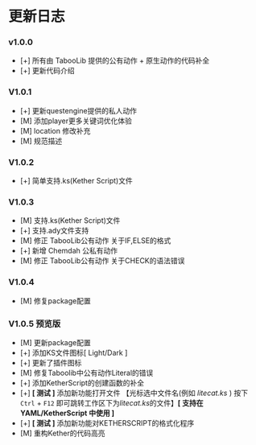 # 更新日志
### v1.0.0 
- [+] 所有由 TabooLib 提供的公有动作 + 原生动作的代码补全
- [+] 更新代码介绍
### V1.0.1
- [+] 更新questengine提供的私人动作
- [M] 添加player更多关键词优化体验
- [M] location 修改补充
- [M] 规范描述
### V1.0.2
- [+] 简单支持.ks(Kether Script)文件
### V1.0.3

- [M] 支持.ks(Kether Script)文件
- [+] 支持.ady文件支持
- [M] 修正 TabooLib公有动作 关于IF,ELSE的格式
- [+] 新增 Chemdah 公私有动作
- [M] 修正 TabooLib公有动作 关于CHECK的语法错误

### V1.0.4

- [M] 修复package配置

### V1.0.5 预览版

- [M] 更新package配置
- [+] 添加KS文件图标[ Light/Dark ]
- [+] 更新了插件图标
- [M] 修复Taboolib中公有动作Literal的错误
- [+] 添加KetherScript的创建函数的补全
- [+] **[ 测试 ]** 添加新功能打开文件 【光标选中文件名(例如 *litecat.ks* ) 按下 `Ctrl` + `F12` 即可跳转工作区下为*litecat.ks*的文件】__[ 支持在YAML/KetherScript 中使用 ]__
- [+] **[ 测试 ]** 添加新功能对KETHERSCRIPT的格式化程序
- [M] 重构Kether的代码高亮